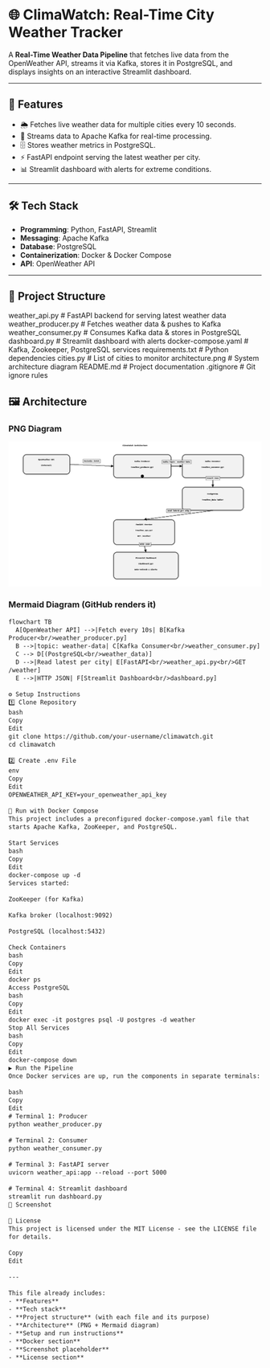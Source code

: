 # 🌐 ClimaWatch: Real-Time City Weather Tracker

A **Real-Time Weather Data Pipeline** that fetches live data from the OpenWeather API, streams it via Kafka, stores it in PostgreSQL, and displays insights on an interactive Streamlit dashboard.

---

## 🚀 Features
- 🌦 Fetches live weather data for multiple cities every 10 seconds.
- 📡 Streams data to Apache Kafka for real-time processing.
- 🗄 Stores weather metrics in PostgreSQL.
- ⚡ FastAPI endpoint serving the latest weather per city.
- 📊 Streamlit dashboard with alerts for extreme conditions.

---

## 🛠 Tech Stack
- **Programming**: Python, FastAPI, Streamlit
- **Messaging**: Apache Kafka
- **Database**: PostgreSQL
- **Containerization**: Docker & Docker Compose
- **API**: OpenWeather API

---

## 📂 Project Structure
weather_api.py          # FastAPI backend for serving latest weather data
weather_producer.py     # Fetches weather data & pushes to Kafka
weather_consumer.py     # Consumes Kafka data & stores in PostgreSQL
dashboard.py            # Streamlit dashboard with alerts
docker-compose.yaml     # Kafka, Zookeeper, PostgreSQL services
requirements.txt        # Python dependencies
cities.py               # List of cities to monitor
architecture.png        # System architecture diagram
README.md               # Project documentation
.gitignore              # Git ignore rules

## 🖼 Architecture

### PNG Diagram
![Architecture](architecture.png)

### Mermaid Diagram (GitHub renders it)
```mermaid
flowchart TB
  A[OpenWeather API] -->|Fetch every 10s| B[Kafka Producer<br/>weather_producer.py]
  B -->|topic: weather-data| C[Kafka Consumer<br/>weather_consumer.py]
  C --> D[(PostgreSQL<br/>weather_data)]
  D -->|Read latest per city| E[FastAPI<br/>weather_api.py<br/>GET /weather]
  E -->|HTTP JSON| F[Streamlit Dashboard<br/>dashboard.py]

⚙️ Setup Instructions
1️⃣ Clone Repository
bash
Copy
Edit
git clone https://github.com/your-username/climawatch.git
cd climawatch

2️⃣ Create .env File
env
Copy
Edit
OPENWEATHER_API_KEY=your_openweather_api_key

🐳 Run with Docker Compose
This project includes a preconfigured docker-compose.yaml file that starts Apache Kafka, ZooKeeper, and PostgreSQL.

Start Services
bash
Copy
Edit
docker-compose up -d
Services started:

ZooKeeper (for Kafka)

Kafka broker (localhost:9092)

PostgreSQL (localhost:5432)

Check Containers
bash
Copy
Edit
docker ps
Access PostgreSQL
bash
Copy
Edit
docker exec -it postgres psql -U postgres -d weather
Stop All Services
bash
Copy
Edit
docker-compose down
▶ Run the Pipeline
Once Docker services are up, run the components in separate terminals:

bash
Copy
Edit
# Terminal 1: Producer
python weather_producer.py

# Terminal 2: Consumer
python weather_consumer.py

# Terminal 3: FastAPI server
uvicorn weather_api:app --reload --port 5000

# Terminal 4: Streamlit dashboard
streamlit run dashboard.py
📸 Screenshot

📜 License
This project is licensed under the MIT License - see the LICENSE file for details.

Copy
Edit

---

This file already includes:
- **Features**
- **Tech stack**
- **Project structure** (with each file and its purpose)
- **Architecture** (PNG + Mermaid diagram)
- **Setup and run instructions**
- **Docker section**
- **Screenshot placeholder**
- **License section**